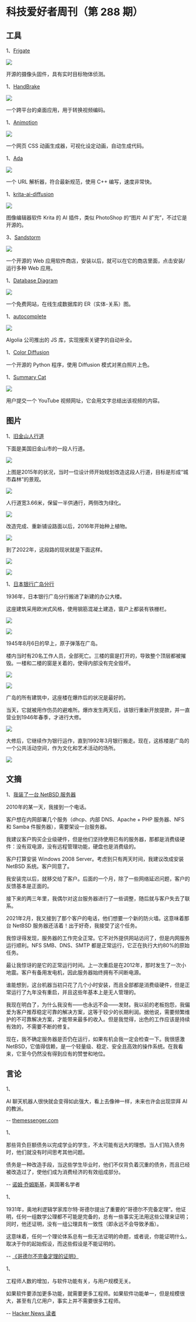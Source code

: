 # 科技爱好者周刊（第 288 期）

## 工具

1、[Frigate](https://github.com/blakeblackshear/frigate)

![](https://cdn.beekka.com/blogimg/asset/202311/bg2023111906.webp)

开源的摄像头固件，具有实时目标物体侦测。

1、[HandBrake](https://handbrake.fr/)

![](https://cdn.beekka.com/blogimg/asset/202311/bg2023111910.webp)

一个跨平台的桌面应用，用于转换视频编码。

1、[Animotion](https://cssanimotion.pages.dev/)

![](https://cdn.beekka.com/blogimg/asset/202311/bg2023111911.webp)

一个网页 CSS 动画生成器，可视化设定动画，自动生成代码。

1、[Ada](https://github.com/ada-url/ada)

![](https://cdn.beekka.com/blogimg/asset/202311/bg2023112102.webp)

一个 URL 解析器，符合最新规范，使用 C++ 编写，速度非常快。

1、[krita-ai-diffusion](https://github.com/Acly/krita-ai-diffusion)

![](https://cdn.beekka.com/blogimg/asset/202311/bg2023112103.webp)

图像编辑器软件 Krita 的 AI 插件，类似 PhotoShop 的“图片 AI 扩充”，不过它是开源的。

3、[Sandstorm](https://sandstorm.io/)

![](https://cdn.beekka.com/blogimg/asset/202306/bg2023060504.webp)

一个开源的 Web 应用软件商店，安装以后，就可以在它的商店里面，点击安装/运行多种 Web 应用。

1、[Database Diagram](https://databasediagram.com/)

![](https://cdn.beekka.com/blogimg/asset/202306/bg2023060902.webp)

一个免费网站，在线生成数据库的 ER（实体-关系）图。

1、[autocomplete](https://github.com/algolia/autocomplete)

![](https://cdn.beekka.com/blogimg/asset/202306/bg2023060904.webp)

Algolia 公司推出的 JS 库，实现搜索关键字的自动补全。

1、[Color Diffusion](https://github.com/ErwannMillon/Color-diffusion)

一个开源的 Python 程序，使用 Diffusion 模式对黑白照片上色。

1、[Summary Cat](https://www.summarycat.com/)

![](https://cdn.beekka.com/blogimg/asset/202309/bg2023092301.webp)

用户提交一个 YouTube 视频网址，它会用文字总结出该视频的内容。

## 图片

1、[旧金山人行道](https://zachklein.com/Sidewalk+Garden)

下面是美国旧金山市的一段人行道。

![](https://cdn.beekka.com/blogimg/asset/202308/bg2023082603.webp)

上图是2015年的状况，当时一位设计师开始规划改造这段人行道，目标是形成“城市森林”的景观。

![](https://cdn.beekka.com/blogimg/asset/202308/bg2023082604.webp)

人行道宽3.66米，保留一半供通行，两侧改为绿化。

![](https://cdn.beekka.com/blogimg/asset/202308/bg2023082605.webp)

改造完成、重新铺设路面以后，2016年开始种上植物。

![](https://cdn.beekka.com/blogimg/asset/202308/bg2023082606.webp)

到了2022年，这段路的现状就是下面这样。

![](https://cdn.beekka.com/blogimg/asset/202308/bg2023082607.webp)

![](https://cdn.beekka.com/blogimg/asset/202308/bg2023082608.webp)

1、[日本银行广岛分行](https://peace-tourism.com/en/story/bankofjapanhiroshimabranch.html)

1936年，日本银行广岛分行搬进了新建的办公大楼。

这座建筑采用欧洲式风格，使用钢筋混凝土建造，窗户上都装有铁栅栏。

![](https://cdn.beekka.com/blogimg/asset/202304/bg2023040112.webp)

![](https://cdn.beekka.com/blogimg/asset/202304/bg2023040113.webp)

1945年8月6日的早上，原子弹落在广岛。

楼内当时有20名工作人员，全部死亡。三楼的窗是打开的，导致整个顶层都被摧毁。一楼和二楼的窗是关着的，使得内部没有完全毁坏。

![](https://cdn.beekka.com/blogimg/asset/202304/bg2023040114.webp)

![](https://cdn.beekka.com/blogimg/asset/202304/bg2023040115.webp)

广岛的所有建筑中，这座楼在爆炸后的状况是最好的。

当天，它就被用作伤员的避难所。爆炸发生两天后，该银行重新开放提款，并一直营业到1946年春季，才进行大修。

![](https://cdn.beekka.com/blogimg/asset/202304/bg2023040116.webp)

大修后，它继续作为银行运作，直到1992年3月银行搬走。现在，这栋楼是广岛的一个公共活动空间，作为文化和艺术活动的场所。

![](https://cdn.beekka.com/blogimg/asset/202304/bg2023040117.webp)

## 文摘

1、[我装了一台 NetBSD 服务器](https://it-notes.dragas.net/2023/08/27/that-old-netbsd-server-running-since-2010/)

2010年的某一天，我接到一个电话。

客户想在内网部署几个服务（dhcp、内部 DNS、Apache + PHP 服务器、NFS 和 Samba 件服务器），需要架设一台服务器。

我建议客户购买企业级硬件，但是他们坚持使用已有的服务器，那都是消费级硬件：没有双电源，没有远程管理功能，硬盘也是消费级的。

客户打算安装 Windows 2008 Server。考虑到只有两天时间，我建议改成安装 NetBSD 系统。客户同意了。

我安装完以后，就移交给了客户。后面的一个月，除了一些网络延迟问题，客户的反馈基本是正面的。

接下来的两三年里，我偶尔对这台服务器进行了一些调整，随后就与客户失去了联系。

2021年2月，我又接到了那个客户的电话，他们想要一个新的防火墙。这意味着那台 NetBSD 服务器还活着！出于好奇，我接受了这个任务。

我惊讶得发现，服务器的工作完全正常。它不对外提供网站访问了，但是内网服务运行顺利。NFS SMB、DNS、SMTP 都是正常运行，它正在执行大约80%的原始任务。

最让我惊讶的是它的正常运行时间。上一次重启是在2012年，那时发生了一次小地震。客户有备用发电机，因此服务器始终拥有不间断电源。

谁能想到，这台机器当初只花了几个小时安装，而且全部都是消费级硬件，但是正常运行了九年没有重启，并且这些年基本上是无人管理的。

我现在明白了，为什么我没有——也永远不会——发财。我以前的老板抱怨，我偏爱为客户推荐稳定可靠的解决方案，这等于较少的长期利润。据他说，需要频繁维护的不可靠解决方案，才能带来最多的收入。但是我觉得，出色的工作应该是持续有效的，不需要不断的修复。

现在，我不确定服务器是否仍在运行，如果有机会我一定会检查一下。我很感激 NetBSD，它值得信赖，是一个轻量级、稳定、安全且高效的操作系统。在我看来，它至今仍然没有得到应有的赞誉和地位。

## 言论

1、

AI 聊天机器人很快就会变得如此强大，看上去像神一样，未来也许会出现崇拜 AI 的教派。

-- [themessenger.com](https://themessenger.com/tech/church-artificial-intelligence-worship-god)

1、

那些背负巨额债务以完成学业的学生，不太可能有远大的理想。当人们陷入债务时，他们就没有时间思考其他问题。

债务是一种改造手段，当这些学生毕业时，他们不仅背负着沉重的债务，而且已经被改造过了，使他们成为消费经济的有效组成部分。

-- [诺姆·乔姆斯基](https://medium.com/blob-streaming/programming-as-a-career-isnt-right-for-me-f9f0846fef82)，美国著名学者

1、

1931年，奥地利逻辑学家库尔特·哥德尔提出了重要的“哥德尔不完备定理”。他证明，任何一组数学公理都不可能是完备的，总有一些事实无法用这些公理来证明；同时，他还证明，没有一组公理具有一致性（即永远不会导致矛盾）。

这意味着，任何一个理论体系总有一些无法证明的命题，或者说，你能证明什么，取决于你的起始假设，而这些假设是不能证明的。

-- [《哥德尔不完备定理的证明》](https://www.quantamagazine.org/how-godels-proof-works-20200714/)

1、

工程师人数的增加，与软件功能有关，与用户规模无关。

如果软件要添加更多功能，就需要更多工程师。如果软件功能单一，但是规模很大，甚至有几亿用户，事实上并不需要很多工程师。

-- [Hacker News 读者](https://news.ycombinator.com/item?id=34567237)
